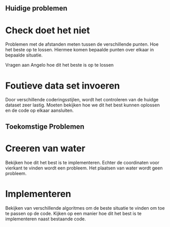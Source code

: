 ## Huidige problemen
# Check doet het niet
Problemen met de afstanden meten tussen de verschillende punten. Hoe het beste op te lossen.
Hiermee komen bepaalde punten over elkaar in bepaalde situatie.

Vragen aan Angelo hoe dit het beste is op te lossen

# Foutieve data set invoeren
Door verschillende coderingsstijlen, wordt het controleren van de huidge dataset zeer lastig.
Moeten bekijken hoe we dit het best kunnen oplossen en de code op elkaar aansluiten.

## Toekomstige Problemen
# Creeren van water
Bekijken hoe dit het best is te implementeren. Echter de coordinaten voor vierkant te vinden wordt een probleem.
Het plaatsen van water wordt geen probleem.

# Implementeren
Bekijken van verschillende algoritmes om de beste situatie te vinden om toe te passen op de code.
Kijken op een manier hoe dit het best is te implementeren naast bestaande code.
